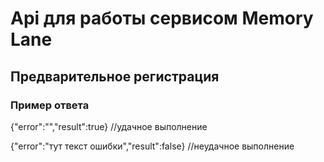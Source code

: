 # Api для работы сервисом Memory Lane

## Предварительное регистрация

### Пример ответа

{"error":"","result":true} //удачное выполнение

{"error":"тут текст ошибки","result":false} //неудачное выполнение

